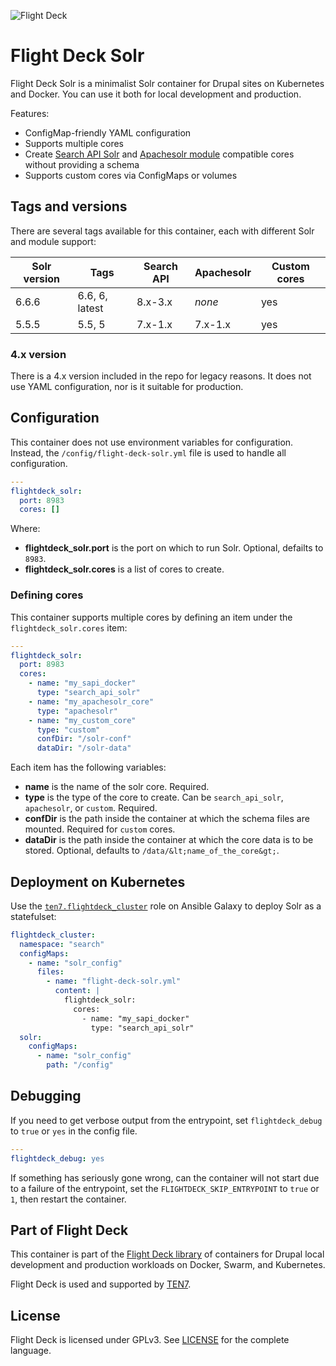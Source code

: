 ![Flight Deck](https://raw.githubusercontent.com/ten7/flight-deck/master/flightdeck-logo.png)

# Flight Deck Solr

Flight Deck Solr is a minimalist Solr container for Drupal sites on Kubernetes and Docker. You can use it both for local development and production.

Features:
* ConfigMap-friendly YAML configuration
* Supports multiple cores
* Create [Search API Solr](https://www.drupal.org/project/search_api_solr) and [Apachesolr module](https://www.drupal.org/project/apachesolr) compatible cores without providing a schema
* Supports custom cores via ConfigMaps or volumes

## Tags and versions

There are several tags available for this container, each with different Solr and module support:

| Solr version | Tags | Search API | Apachesolr | Custom cores |
| ------------ | ---- | ---------- | ---------- | ------------ |
| 6.6.6 | 6.6, 6, latest | 8.x-3.x | *none* | yes |
| 5.5.5 | 5.5, 5 | 7.x-1.x | 7.x-1.x | yes |

### 4.x version

There is a 4.x version included in the repo for legacy reasons. It does not use YAML configuration, nor is it suitable for production. 

## Configuration

This container does not use environment variables for configuration. Instead, the `/config/flight-deck-solr.yml` file is used to handle all configuration.

```yaml
---
flightdeck_solr:
  port: 8983
  cores: []
```

Where:
* **flightdeck_solr.port** is the port on which to run Solr. Optional, defailts to `8983`.
* **flightdeck_solr.cores** is a list of cores to create.

### Defining cores

This container supports multiple cores by defining an item under the `flightdeck_solr.cores` item:

```yaml
---
flightdeck_solr:
  port: 8983
  cores:
    - name: "my_sapi_docker"
      type: "search_api_solr"
    - name: "my_apachesolr_core"
      type: "apachesolr"
    - name: "my_custom_core"
      type: "custom"
      confDir: "/solr-conf"
      dataDir: "/solr-data"
```

Each item has the following variables:

* **name** is the name of the solr core. Required.
* **type** is the type of the core to create. Can be `search_api_solr`, `apachesolr`, or `custom`. Required.
* **confDir** is the path inside the container at which the schema files are mounted. Required for `custom` cores.
* **dataDir** is the path inside the container at which the core data is to be stored. Optional, defaults to `/data/&lt;name_of_the_core&gt;`.

## Deployment on Kubernetes

Use the [`ten7.flightdeck_cluster`](https://galaxy.ansible.com/ten7/flightdeck_cluster) role on Ansible Galaxy to deploy Solr as a statefulset:

```yaml
flightdeck_cluster:
  namespace: "search"
  configMaps:
    - name: "solr_config"
      files:
        - name: "flight-deck-solr.yml"
          content: |
            flightdeck_solr:
              cores:
                - name: "my_sapi_docker"
                  type: "search_api_solr"
  solr:
    configMaps:
      - name: "solr_config"
        path: "/config"
```

## Debugging

If you need to get verbose output from the entrypoint, set `flightdeck_debug` to `true` or `yes` in the config file.

```yaml
---
flightdeck_debug: yes
```

If something has seriously gone wrong, can the container will not start due to a failure of the entrypoint, set the `FLIGHTDECK_SKIP_ENTRYPOINT` to `true` or `1`, then restart the container.

## Part of Flight Deck

This container is part of the [Flight Deck library](https://github.com/ten7/flight-deck) of containers for Drupal local development and production workloads on Docker, Swarm, and Kubernetes.

Flight Deck is used and supported by [TEN7](https://ten7.com/).

## License

Flight Deck is licensed under GPLv3. See [LICENSE](https://raw.githubusercontent.com/ten7/flight-deck/master/LICENSE) for the complete language.
